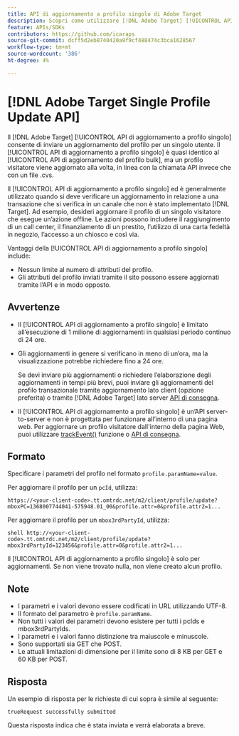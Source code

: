 ```yaml
---
title: API di aggiornamento a profilo singolo di Adobe Target
description: Scopri come utilizzare [!DNL Adobe Target] [!UICONTROL API di aggiornamento a profilo singolo] per inviare i dati del profilo di un singolo visitatore a [!DNL Target].
feature: APIs/SDKs
contributors: https://github.com/icaraps
source-git-commit: dcff5d2eb8740420a9f9cf488474c3bca1628567
workflow-type: tm+mt
source-wordcount: '386'
ht-degree: 4%

---
```


# [!DNL Adobe Target Single Profile Update API]

Il [!DNL Adobe Target] [!UICONTROL API di aggiornamento a profilo singolo] consente di inviare un aggiornamento del profilo per un singolo utente. Il [!UICONTROL API di aggiornamento a profilo singolo] è quasi identico al [!UICONTROL API di aggiornamento del profilo bulk], ma un profilo visitatore viene aggiornato alla volta, in linea con la chiamata API invece che con un file .cvs.

Il [!UICONTROL API di aggiornamento a profilo singolo] ed è generalmente utilizzato quando si deve verificare un aggiornamento in relazione a una transazione che si verifica in un canale che non è stato implementato [!DNL Target]. Ad esempio, desideri aggiornare il profilo di un singolo visitatore che esegue un’azione offline. Le azioni possono includere il raggiungimento di un call center, il finanziamento di un prestito, l’utilizzo di una carta fedeltà in negozio, l’accesso a un chiosco e così via.

Vantaggi della [!UICONTROL API di aggiornamento a profilo singolo] include:

* Nessun limite al numero di attributi del profilo.
* Gli attributi del profilo inviati tramite il sito possono essere aggiornati tramite l’API e in modo opposto.

## Avvertenze

* Il [!UICONTROL API di aggiornamento a profilo singolo] è limitato all’esecuzione di 1 milione di aggiornamenti in qualsiasi periodo continuo di 24 ore.
* Gli aggiornamenti in genere si verificano in meno di un’ora, ma la visualizzazione potrebbe richiedere fino a 24 ore.

  Se devi inviare più aggiornamenti o richiedere l’elaborazione degli aggiornamenti in tempi più brevi, puoi inviare gli aggiornamenti del profilo transazionale tramite aggiornamento lato client (opzione preferita) o tramite [!DNL Adobe Target] lato server [API di consegna](/help/dev/implement/delivery-api/overview.md).

* Il [!UICONTROL API di aggiornamento a profilo singolo] è un’API server-to-server e non è progettata per funzionare all’interno di una pagina web. Per aggiornare un profilo visitatore dall&#39;interno della pagina Web, puoi utilizzare [trackEvent()](/help/dev/implement/client-side/atjs/atjs-functions/adobe-target-trackevent.md) funzione o [API di consegna](/help/dev/implement/delivery-api/overview.md).

## Formato

Specificare i parametri del profilo nel formato `profile.paramName=value`.

Per aggiornare il profilo per un `pcId`, utilizza:

``````
https://<your-client-code>.tt.omtrdc.net/m2/client/profile/update?mboxPC=1368007744041-575948.01_00&profile.attr=0&profile.attr2=1...
``````

Per aggiornare il profilo per un `mbox3rdPartyId`, utilizza:

``````
shell http://<your-client-code>.tt.omtrdc.net/m2/client/profile/update?mbox3rdPartyId=123456&profile.attr=0&profile.attr2=1...
``````

Il [!UICONTROL API di aggiornamento a profilo singolo] è solo per aggiornamenti. Se non viene trovato nulla, non viene creato alcun profilo.

## Note

* I parametri e i valori devono essere codificati in URL utilizzando UTF-8.
* Il formato del parametro è `profile.paramName`.
* Non tutti i valori dei parametri devono esistere per tutti i pcIds e mbox3rdPartyIds.
* I parametri e i valori fanno distinzione tra maiuscole e minuscole.
* Sono supportati sia GET che POST.
* Le attuali limitazioni di dimensione per il limite sono di 8 KB per GET e 60 KB per POST.

## Risposta

Un esempio di risposta per le richieste di cui sopra è simile al seguente:

`trueRequest successfully submitted`

Questa risposta indica che è stata inviata e verrà elaborata a breve.